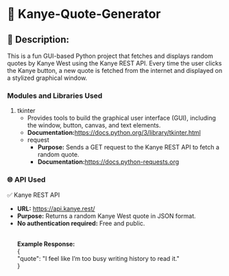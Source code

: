 # 🎤 Kanye-Quote-Generator
<h2>🔎 Description:</h2>
<p>This is a fun GUI-based Python project that fetches and displays random quotes by Kanye West using the Kanye REST API. Every time the user clicks the Kanye button, a new quote is fetched from the internet and displayed on a stylized graphical window.</p>
<h3>Modules and Libraries Used</h3>
<ol>
  <li>tkinter
    <ul>
      <li>Provides tools to build the graphical user interface (GUI), including the window, button, canvas, and text elements.</li>
      <li><strong>Documentation:</strong><a href=" https://docs.python.org/3/library/tkinter.html" target="_blank">https://docs.python.org/3/library/tkinter.html</a></li>
  </li>
    <li>request
      <ul>
        <li><strong>Purpose:</strong> Sends a GET request to the Kanye REST API to fetch a random quote.</li>
        <li><strong>Documentation:</strong><a href=" https://docs.python-requests.org" target="_blank">https://docs.python-requests.org</a></li>
    </li>
</ol>
<h3>🌐 API Used</h3>
<p>✅ Kanye REST API</p>
<ul>
  <li><strong>URL:</strong> <a href=" https://api.kanye.rest/" target="_blank">https://api.kanye.rest/</a></li>
  <li><strong>Purpose:</strong> Returns a random Kanye West quote in JSON format.</li>
  <li><strong>No authentication required:</strong> Free and public.</li><br>
  <p><strong>Example Response:</strong><br>
    {<br>
      "quote": "I feel like I’m too busy writing history to read it."<br>
    }<br>
  </p>
</ul>










